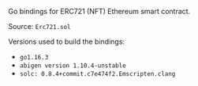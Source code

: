 Go bindings for ERC721 (NFT) Ethereum smart contract.

Source: `Erc721.sol`

Versions used to build the bindings:

* `go1.16.3`
* `abigen version 1.10.4-unstable`
* `solc: 0.8.4+commit.c7e474f2.Emscripten.clang`

